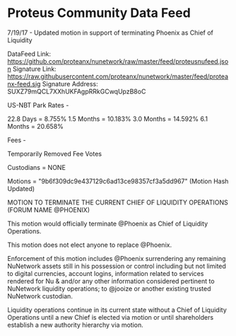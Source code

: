 # Proteus Community Data Feed

7/19/17 - Updated motion in support of terminating Phoenix as Chief of Liquidity

DataFeed Link: https://github.com/proteanx/nunetwork/raw/master/feed/proteusnufeed.json
Signature Link: https://raw.githubusercontent.com/proteanx/nunetwork/master/feed/proteanx-feed.sig
Signature Address: SUXZ79mQCL7XXhUKFAgpRRkGCwqUpzB8oC

US-NBT Park Rates - 

22.8 Days  =  8.755%
1.5 Months = 10.183%
3.0 Months = 14.592%
6.1 Months = 20.658%

Fees - 

Temporarily Removed Fee Votes

Custodians =  NONE

Motions =  "9b6f309dc9e437129c6ad13ce98357cf3a5dd967" (Motion Hash Updated)

MOTION TO TERMINATE THE CURRENT CHIEF OF LIQUIDITY OPERATIONS (FORUM NAME @PHOENIX)

This motion would officially terminate @Phoenix as Chief of Liquidity Operations.

This motion does not elect anyone to replace @Phoenix.

Enforcement of this motion includes @Phoenix surrendering any remaining NuNetwork assets still in his possession or control including but not limited to digital currencies, account logins, information related to services rendered for Nu & and/or any other information considered pertinent to NuNetwork liquidity operations; to @jooize or another existing trusted NuNetwork custodian.

Liquidity operations continue in its current state without a Chief of Liquidity Operations until a new Chief is elected via motion or until shareholders establish a new authority hierarchy via motion.
